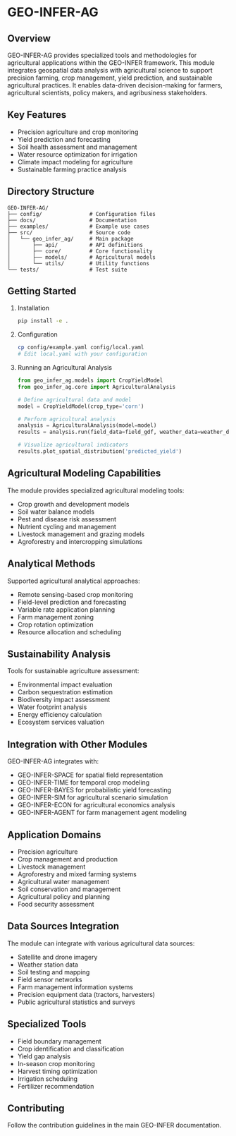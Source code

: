# GEO-INFER-AG

## Overview
GEO-INFER-AG provides specialized tools and methodologies for agricultural applications within the GEO-INFER framework. This module integrates geospatial data analysis with agricultural science to support precision farming, crop management, yield prediction, and sustainable agricultural practices. It enables data-driven decision-making for farmers, agricultural scientists, policy makers, and agribusiness stakeholders.

## Key Features
- Precision agriculture and crop monitoring
- Yield prediction and forecasting
- Soil health assessment and management
- Water resource optimization for irrigation
- Climate impact modeling for agriculture
- Sustainable farming practice analysis

## Directory Structure
```
GEO-INFER-AG/
├── config/               # Configuration files
├── docs/                 # Documentation
├── examples/             # Example use cases
├── src/                  # Source code
│   └── geo_infer_ag/     # Main package
│       ├── api/          # API definitions
│       ├── core/         # Core functionality
│       ├── models/       # Agricultural models
│       └── utils/        # Utility functions
└── tests/                # Test suite
```

## Getting Started
1. Installation
   ```bash
   pip install -e .
   ```

2. Configuration
   ```bash
   cp config/example.yaml config/local.yaml
   # Edit local.yaml with your configuration
   ```

3. Running an Agricultural Analysis
   ```python
   from geo_infer_ag.models import CropYieldModel
   from geo_infer_ag.core import AgriculturalAnalysis
   
   # Define agricultural data and model
   model = CropYieldModel(crop_type='corn')
   
   # Perform agricultural analysis
   analysis = AgriculturalAnalysis(model=model)
   results = analysis.run(field_data=field_gdf, weather_data=weather_df)
   
   # Visualize agricultural indicators
   results.plot_spatial_distribution('predicted_yield')
   ```

## Agricultural Modeling Capabilities
The module provides specialized agricultural modeling tools:
- Crop growth and development models
- Soil water balance models
- Pest and disease risk assessment
- Nutrient cycling and management
- Livestock management and grazing models
- Agroforestry and intercropping simulations

## Analytical Methods
Supported agricultural analytical approaches:
- Remote sensing-based crop monitoring
- Field-level prediction and forecasting
- Variable rate application planning
- Farm management zoning
- Crop rotation optimization
- Resource allocation and scheduling

## Sustainability Analysis
Tools for sustainable agriculture assessment:
- Environmental impact evaluation
- Carbon sequestration estimation
- Biodiversity impact assessment
- Water footprint analysis
- Energy efficiency calculation
- Ecosystem services valuation

## Integration with Other Modules
GEO-INFER-AG integrates with:
- GEO-INFER-SPACE for spatial field representation
- GEO-INFER-TIME for temporal crop modeling
- GEO-INFER-BAYES for probabilistic yield forecasting
- GEO-INFER-SIM for agricultural scenario simulation
- GEO-INFER-ECON for agricultural economics analysis
- GEO-INFER-AGENT for farm management agent modeling

## Application Domains
- Precision agriculture
- Crop management and production
- Livestock management
- Agroforestry and mixed farming systems
- Agricultural water management
- Soil conservation and management
- Agricultural policy and planning
- Food security assessment

## Data Sources Integration
The module can integrate with various agricultural data sources:
- Satellite and drone imagery
- Weather station data
- Soil testing and mapping
- Field sensor networks
- Farm management information systems
- Precision equipment data (tractors, harvesters)
- Public agricultural statistics and surveys

## Specialized Tools
- Field boundary management
- Crop identification and classification
- Yield gap analysis
- In-season crop monitoring
- Harvest timing optimization
- Irrigation scheduling
- Fertilizer recommendation

## Contributing
Follow the contribution guidelines in the main GEO-INFER documentation. 